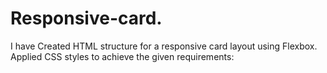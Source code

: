 # Responsive-card.
I have Created HTML structure for a responsive card layout using Flexbox.  Applied CSS styles to achieve the given requirements:
